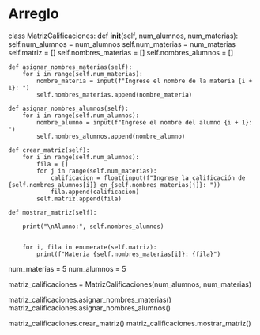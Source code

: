 # Arreglo


class MatrizCalificaciones:
    def __init__(self, num_alumnos, num_materias):
        self.num_alumnos = num_alumnos
        self.num_materias = num_materias
        self.matriz = []
        self.nombres_materias = []
        self.nombres_alumnos = []

    def asignar_nombres_materias(self):
        for i in range(self.num_materias):
            nombre_materia = input(f"Ingrese el nombre de la materia {i + 1}: ")
            self.nombres_materias.append(nombre_materia)

    def asignar_nombres_alumnos(self):
        for i in range(self.num_alumnos):
            nombre_alumno = input(f"Ingrese el nombre del alumno {i + 1}: ")
            self.nombres_alumnos.append(nombre_alumno)

    def crear_matriz(self):
        for i in range(self.num_alumnos):
            fila = []
            for j in range(self.num_materias):
                calificacion = float(input(f"Ingrese la calificación de {self.nombres_alumnos[i]} en {self.nombres_materias[j]}: "))
                fila.append(calificacion)
            self.matriz.append(fila)

    def mostrar_matriz(self):
       
        print("\nAlumno:", self.nombres_alumnos)

        
        for i, fila in enumerate(self.matriz):
            print(f"Materia {self.nombres_materias[i]}: {fila}")


num_materias = 5
num_alumnos = 5


matriz_calificaciones = MatrizCalificaciones(num_alumnos, num_materias)


matriz_calificaciones.asignar_nombres_materias()
matriz_calificaciones.asignar_nombres_alumnos()

matriz_calificaciones.crear_matriz()
matriz_calificaciones.mostrar_matriz()

